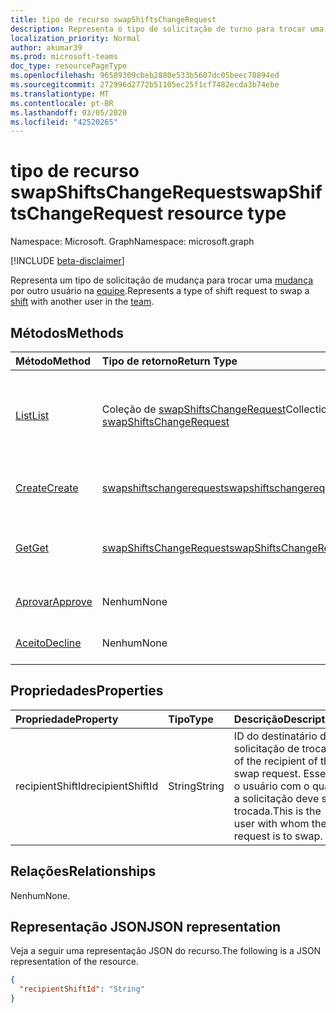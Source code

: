 ```yaml
---
title: tipo de recurso swapShiftsChangeRequest
description: Representa o tipo de solicitação de turno para trocar uma mudança por outro usuário na equipe.
localization_priority: Normal
author: akumar39
ms.prod: microsoft-teams
doc_type: resourcePageType
ms.openlocfilehash: 96589309cbeb2880e533b5607dc05beec78894ed
ms.sourcegitcommit: 272996d2772b51105ec25f1cf7482ecda3b74ebe
ms.translationtype: MT
ms.contentlocale: pt-BR
ms.lasthandoff: 03/05/2020
ms.locfileid: "42520265"
---
```

# <a name="swapshiftschangerequest-resource-type"></a><span data-ttu-id="57ba7-103">tipo de recurso swapShiftsChangeRequest</span><span class="sxs-lookup"><span data-stu-id="57ba7-103">swapShiftsChangeRequest resource type</span></span>

<span data-ttu-id="57ba7-104">Namespace: Microsoft. Graph</span><span class="sxs-lookup"><span data-stu-id="57ba7-104">Namespace: microsoft.graph</span></span>

[!INCLUDE [beta-disclaimer](../../includes/beta-disclaimer.md)]

<span data-ttu-id="57ba7-105">Representa um tipo de solicitação de mudança para trocar uma [mudança](../resources/shift.md) por outro usuário na [equipe](../resources/team.md).</span><span class="sxs-lookup"><span data-stu-id="57ba7-105">Represents a type of shift request to swap a [shift](../resources/shift.md) with another user in the [team](../resources/team.md).</span></span>

## <a name="methods"></a><span data-ttu-id="57ba7-106">Métodos</span><span class="sxs-lookup"><span data-stu-id="57ba7-106">Methods</span></span>

| <span data-ttu-id="57ba7-107">Método</span><span class="sxs-lookup"><span data-stu-id="57ba7-107">Method</span></span>       | <span data-ttu-id="57ba7-108">Tipo de retorno</span><span class="sxs-lookup"><span data-stu-id="57ba7-108">Return Type</span></span> | <span data-ttu-id="57ba7-109">Descrição</span><span class="sxs-lookup"><span data-stu-id="57ba7-109">Description</span></span> |
|:-------------|:------------|:------------|
| [<span data-ttu-id="57ba7-110">List</span><span class="sxs-lookup"><span data-stu-id="57ba7-110">List</span></span>](../api/swapshiftschangerequest-list.md) | <span data-ttu-id="57ba7-111">Coleção de [swapShiftsChangeRequest](swapshiftschangerequest.md)</span><span class="sxs-lookup"><span data-stu-id="57ba7-111">Collection of [swapShiftsChangeRequest](swapshiftschangerequest.md)</span></span> | <span data-ttu-id="57ba7-112">Listar as propriedades e os relacionamentos dos objetos **swapShiftsChangeRequest** em uma equipe.</span><span class="sxs-lookup"><span data-stu-id="57ba7-112">List the properties and relationships of **swapShiftsChangeRequest** objects in a team.</span></span> |
| [<span data-ttu-id="57ba7-113">Create</span><span class="sxs-lookup"><span data-stu-id="57ba7-113">Create</span></span>](../api/swapshiftschangerequest-post.md) | [<span data-ttu-id="57ba7-114">swapshiftschangerequest</span><span class="sxs-lookup"><span data-stu-id="57ba7-114">swapshiftschangerequest</span></span>](swapshiftschangerequest.md) | <span data-ttu-id="57ba7-115">Criar uma instância de um objeto swapshiftschangerequest.</span><span class="sxs-lookup"><span data-stu-id="57ba7-115">Create an instance of an swapshiftschangerequest object.</span></span> |
| [<span data-ttu-id="57ba7-116">Get</span><span class="sxs-lookup"><span data-stu-id="57ba7-116">Get</span></span>](../api/swapshiftschangerequest-get.md) | [<span data-ttu-id="57ba7-117">swapShiftsChangeRequest</span><span class="sxs-lookup"><span data-stu-id="57ba7-117">swapShiftsChangeRequest</span></span>](swapshiftschangerequest.md) | <span data-ttu-id="57ba7-118">Leia as propriedades e os relacionamentos de um objeto **swapShiftsChangeRequest** .</span><span class="sxs-lookup"><span data-stu-id="57ba7-118">Read the properties and relationships of a **swapShiftsChangeRequest** object.</span></span> |
|[<span data-ttu-id="57ba7-119">Aprovar</span><span class="sxs-lookup"><span data-stu-id="57ba7-119">Approve</span></span>](../api/swapshiftschangerequest-approve.md)|<span data-ttu-id="57ba7-120">Nenhum</span><span class="sxs-lookup"><span data-stu-id="57ba7-120">None</span></span>|<span data-ttu-id="57ba7-121">Aprovar um **swapShiftsChangeRequest**.</span><span class="sxs-lookup"><span data-stu-id="57ba7-121">Approve a **swapShiftsChangeRequest**.</span></span> |
|[<span data-ttu-id="57ba7-122">Aceito</span><span class="sxs-lookup"><span data-stu-id="57ba7-122">Decline</span></span>](../api/swapshiftschangerequest-decline.md)|<span data-ttu-id="57ba7-123">Nenhum</span><span class="sxs-lookup"><span data-stu-id="57ba7-123">None</span></span>|<span data-ttu-id="57ba7-124">Recusar um **swapShiftsChangeRequest**.</span><span class="sxs-lookup"><span data-stu-id="57ba7-124">Decline a **swapShiftsChangeRequest**.</span></span>|

## <a name="properties"></a><span data-ttu-id="57ba7-125">Propriedades</span><span class="sxs-lookup"><span data-stu-id="57ba7-125">Properties</span></span>

| <span data-ttu-id="57ba7-126">Propriedade</span><span class="sxs-lookup"><span data-stu-id="57ba7-126">Property</span></span>     | <span data-ttu-id="57ba7-127">Tipo</span><span class="sxs-lookup"><span data-stu-id="57ba7-127">Type</span></span>        | <span data-ttu-id="57ba7-128">Descrição</span><span class="sxs-lookup"><span data-stu-id="57ba7-128">Description</span></span> |
|:-------------|:------------|:------------|
|<span data-ttu-id="57ba7-129">recipientShiftId</span><span class="sxs-lookup"><span data-stu-id="57ba7-129">recipientShiftId</span></span>|<span data-ttu-id="57ba7-130">String</span><span class="sxs-lookup"><span data-stu-id="57ba7-130">String</span></span>|<span data-ttu-id="57ba7-131">ID do destinatário da solicitação de troca.</span><span class="sxs-lookup"><span data-stu-id="57ba7-131">ID of the recipient of the swap request.</span></span> <span data-ttu-id="57ba7-132">Esse é o usuário com o qual a solicitação deve ser trocada.</span><span class="sxs-lookup"><span data-stu-id="57ba7-132">This is the user with whom the request is to swap.</span></span>|

## <a name="relationships"></a><span data-ttu-id="57ba7-133">Relações</span><span class="sxs-lookup"><span data-stu-id="57ba7-133">Relationships</span></span>

<span data-ttu-id="57ba7-134">Nenhum</span><span class="sxs-lookup"><span data-stu-id="57ba7-134">None.</span></span>

## <a name="json-representation"></a><span data-ttu-id="57ba7-135">Representação JSON</span><span class="sxs-lookup"><span data-stu-id="57ba7-135">JSON representation</span></span>

<span data-ttu-id="57ba7-136">Veja a seguir uma representação JSON do recurso.</span><span class="sxs-lookup"><span data-stu-id="57ba7-136">The following is a JSON representation of the resource.</span></span>

<!-- {
  "blockType": "resource",
  "optionalProperties": [

  ],
  "@odata.type": "microsoft.graph.swapShiftsChangeRequest",
  "baseType": ""
}-->

```json
{
  "recipientShiftId": "String"
}
```

<!-- uuid: 16cd6b66-4b1a-43a1-adaf-3a886856ed98
2019-02-04 14:57:30 UTC -->
<!-- {
  "type": "#page.annotation",
  "description": "swapShiftsChangeRequest resource",
  "keywords": "",
  "section": "documentation",
  "tocPath": ""
}-->
